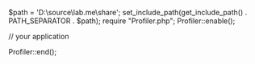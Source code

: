 $path = 'D:\source\lab.me\share';
set_include_path(get_include_path() . PATH_SEPARATOR . $path);
require "Profiler.php";
Profiler::enable();



// your application



Profiler::end();

